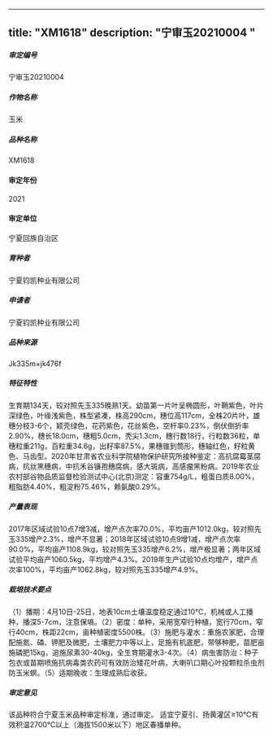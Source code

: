 
---
title: "XM1618"
description: "宁审玉20210004  "
---
##### 审定编号 
宁审玉20210004  

##### 作物名称
玉米

##### 品种名称
XM1618

#### 审定年份
2021	

#### 审定单位
宁夏回族自治区

##### 育种者
宁夏钧凯种业有限公司

##### 申请者
宁夏钧凯种业有限公司

##### 品种来源
Jk335m×jk476f

##### 特征特性
生育期134天，较对照先玉335晚熟1天。幼苗第一片叶呈椭圆形，叶鞘紫色，叶片深绿色，叶缘浅紫色，株型紧凑，株高290cm，穗位高117cm，全株20片叶，雄穗分枝3-6个，颖壳绿色，花药紫色，花丝紫色，空杆率0.23%，倒伏倒折率2.90%，穗长18.0cm，穗粗5.0cm，秃尖1.3cm，穗行数18行，行粒数36粒，单穗粒重211g，百粒重34.6g，出籽率87.5%，果穗锥到筒形，穗轴红色，籽粒黄色、马齿型。2020年甘肃省农业科学院植物保护研究所接种鉴定：高抗腐霉茎腐病，抗丝黑穗病，中抗禾谷镰孢穗腐病，感大斑病，高感瘤黑粉病。2019年农业农村部谷物品质监督检验测试中心(北京)测定：容重754g/L，粗蛋白质8.00%，粗脂肪4.40%，粗淀粉75.46%，赖氨酸0.29%。

##### 产量表现
2017年区域试验10点7增3减，增产点次率70.0%，平均亩产1012.0kg，较对照先玉335增产2.3%，增产不显著；2018年区域试验10点9增1减，增产点次率90.0%，平均亩产1108.9kg，较对照先玉335增产6.2%，增产极显著；两年区域试验平均亩产1060.5kg，平均增产4.3%。2019年生产试验10点均增产，增产点次率100%，平均亩产1062.8kg，较对照先玉335增产4.9%。

##### 栽培技术要点
（1）播期：4月10日-25日，地表10cm土壤温度稳定通过10℃，机械或人工播种，播深5-7cm，注意保墒。（2）密度：单种，采用宽窄行种植，宽行70cm，窄行40cm，株距22cm，亩种植密度5500株。（3）施肥与灌水：重施农家肥，合理配施氮、磷、钾肥及微肥，土壤肥力中等以上，足施有机底肥，带够种肥，苗肥亩施磷肥15kg，追施尿素30-40kg，全生育期灌水3-4次。（4）病虫害防治：种子包衣或苗期喷施抗病毒类农药可有效防治矮花叶病，大喇叭口期心叶投颗粒杀虫剂防玉米螟。（5）适期晚收：生理成熟后收获。

##### 审定意见
该品种符合宁夏玉米品种审定标准，通过审定。 适宜宁夏引、扬黄灌区≥10℃有效积温2700℃以上（海拔1500米以下）地区春播单种。



